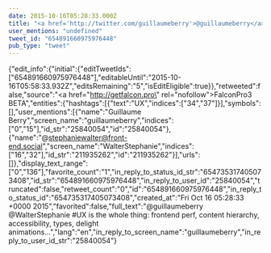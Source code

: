 ```yaml
---
date: 2015-10-16T05:28:33.000Z
title: "<a href='http://twitter.com/guillaumeberry'>@guillaumeberry</a> <a href='http://twitter.com/WalterStephanie'>@WalterStephanie</a>  #UX is the whole thing: frontend perf, content hierarchy,  accessibility, types, delight animations...″"
user_mentions: "undefined"
tweet_id: "654891660975976448"
pub_type: "tweet"
---
```

{"edit_info":{"initial":{"editTweetIds":["654891660975976448"],"editableUntil":"2015-10-16T05:58:33.932Z","editsRemaining":"5","isEditEligible":true}},"retweeted":false,"source":"<a href=\"http://getfalcon.pro\" rel=\"nofollow\">FalconPro3 BETA</a>","entities":{"hashtags":[{"text":"UX","indices":["34","37"]}],"symbols":[],"user_mentions":[{"name":"Guillaume Berry","screen_name":"guillaumeberry","indices":["0","15"],"id_str":"25840054","id":"25840054"},{"name":"@stephaniewalter@front-end.social","screen_name":"WalterStephanie","indices":["16","32"],"id_str":"211935262","id":"211935262"}],"urls":[]},"display_text_range":["0","136"],"favorite_count":"1","in_reply_to_status_id_str":"654735317405073408","id_str":"654891660975976448","in_reply_to_user_id":"25840054","truncated":false,"retweet_count":"0","id":"654891660975976448","in_reply_to_status_id":"654735317405073408","created_at":"Fri Oct 16 05:28:33 +0000 2015","favorited":false,"full_text":"@guillaumeberry @WalterStephanie  #UX is the whole thing: frontend perf, content hierarchy,  accessibility, types, delight animations...","lang":"en","in_reply_to_screen_name":"guillaumeberry","in_reply_to_user_id_str":"25840054"}
